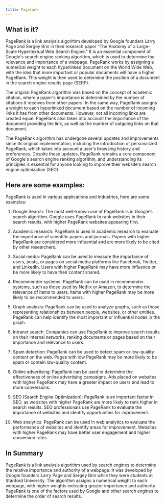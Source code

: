 ```yaml
---
title: Pagerank
---
```




## What is it?

PageRank is a link analysis algorithm developed by Google founders Larry Page and Sergey Brin in their research paper "The Anatomy of a Large-Scale Hypertextual Web Search Engine." It is an essential component of Google's search engine ranking algorithm, which is used to determine the relevance and importance of a webpage. PageRank works by assigning a numerical weight to each hyperlinked document on the World Wide Web, with the idea that more important or popular documents will have a higher PageRank. This weight is then used to determine the position of a document in the search engine results page (SERP).

The original PageRank algorithm was based on the concept of academic citation, where a paper's importance is determined by the number of citations it receives from other papers. In the same way, PageRank assigns a weight to each hyperlinked document based on the number of incoming links it has from other documents. However, not all incoming links are created equal. PageRank also takes into account the importance of the document providing the link, as well as the number of outgoing links on that document.

The PageRank algorithm has undergone several updates and improvements since its original implementation, including the introduction of personalized PageRank, which takes into account a user's browsing history and preferences. Despite these updates, PageRank remains a core component of Google's search engine ranking algorithm, and understanding its principles is essential for anyone looking to improve their website's search engine optimization (SEO).

## Here are some examples:

PageRank is used in various applications and industries, here are some examples:

1. Google Search: The most well-known use of PageRank is in Google's search algorithm. Google uses PageRank to rank websites in their search results, with higher PageRank websites appearing first.

2. Academic research: PageRank is used in academic research to evaluate the importance of scientific papers and journals. Papers with higher PageRank are considered more influential and are more likely to be cited by other researchers.

3. Social media: PageRank can be used to measure the importance of users, posts, or pages on social media platforms like Facebook, Twitter, and LinkedIn. Users with higher PageRank may have more influence or be more likely to have their content shared.

4. Recommender systems: PageRank can be used in recommender systems, such as those used by Netflix or Amazon, to determine the relevance of items to users. Items with higher PageRank may be more likely to be recommended to users.

5. Graph analysis: PageRank can be used to analyze graphs, such as those representing relationships between people, websites, or other entities. PageRank can help identify the most important or influential nodes in the graph.

6. Intranet search: Companies can use PageRank to improve search results on their internal networks, ranking documents or pages based on their importance and relevance to users.

7. Spam detection: PageRank can be used to detect spam or low-quality content on the web. Pages with low PageRank may be more likely to be spam or contain low-quality content.

8. Online advertising: PageRank can be used to determine the effectiveness of online advertising campaigns. Ads placed on websites with higher PageRank may have a greater impact on users and lead to more conversions.

9. SEO (Search Engine Optimization): PageRank is an important factor in SEO, as websites with higher PageRank are more likely to rank higher in search results. SEO professionals use PageRank to evaluate the importance of websites and identify opportunities for improvement.

10. Web analytics: PageRank can be used in web analytics to evaluate the performance of websites and identify areas for improvement. Websites with higher PageRank may have better user engagement and higher conversion rates.

## In Summary

PageRank is a link analysis algorithm used by search engines to determine the relative importance and authority of a webpage. It was developed by Google founders Larry Page and Sergey Brin while they were students at Stanford University. The algorithm assigns a numerical weight to each webpage, with higher weights indicating greater importance and authority. PageRank is one of the factors used by Google and other search engines to determine the order of search results.